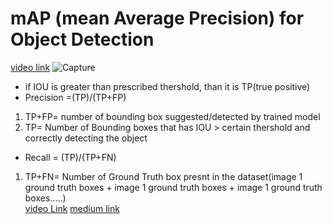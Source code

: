# __mAP (mean Average Precision) for Object Detection__
[video link](https://www.youtube.com/watch?v=QdWidmgLwbw&list=PL1GQaVhO4f_jE5pnXU_Q4MSrIQx4wpFLM&index=4)
![Capture](https://user-images.githubusercontent.com/51910127/132707789-52f5b62c-bca7-4287-94f1-1a5d3c416fc6.PNG)


- if IOU is greater than prescribed thershold, than it is TP(true positive)
- Precision =(TP)/(TP+FP)
1. TP+FP= number of bounding box suggested/detected by trained model
2. TP= Number of Bounding boxes that has IOU > certain thershold and correctly detecting the object
- Recall = (TP)/(TP+FN) 
1. TP+FN= Number of Ground Truth box presnt in the dataset(image 1 ground truth boxes + image 1 ground truth boxes + image 1 ground truth boxes.....) \
[video Link](https://www.youtube.com/watch?v=jAMxrRw4PMY&list=PL1GQaVhO4f_jE5pnXU_Q4MSrIQx4wpFLM&index=3)
[medium link](https://jonathan-hui.medium.com/map-mean-average-precision-for-object-detection-45c121a31173)
